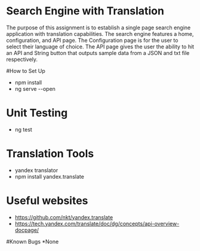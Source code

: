 # Search Engine with Translation
The purpose of this assignment is to establish a single page search engine application with translation capabilities. 
The search engine features a home, configuration, and API page. The Configuration page is for the user to select their language of choice.
The API page gives the user the ability to hit an API and String button that outputs sample data from a JSON and txt file respectively.

#How to Set Up
* npm install
* ng serve --open

# Unit Testing
* ng test

# Translation Tools
* yandex translator
* npm install yandex.translate

# Useful websites
* https://github.com/nkt/yandex.translate
* https://tech.yandex.com/translate/doc/dg/concepts/api-overview-docpage/

#Known Bugs
*None 
